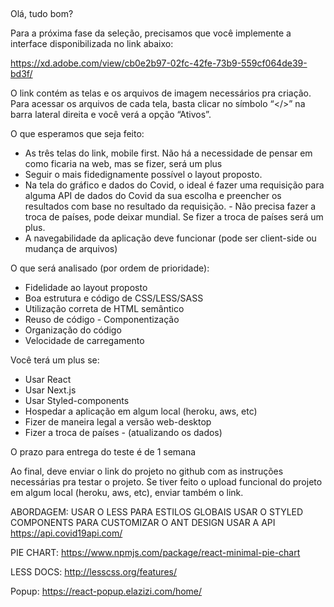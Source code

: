 ##

Olá, tudo bom?

Para a próxima fase da seleção, precisamos que você implemente a interface disponibilizada no link abaixo:

https://xd.adobe.com/view/cb0e2b97-02fc-42fe-73b9-559cf064de39-bd3f/

O link contém as telas e os arquivos de imagem necessários pra criação.
Para acessar os arquivos de cada tela, basta clicar no símbolo “</>” na barra lateral direita e você verá a opção “Ativos”.

O que esperamos que seja feito:

- As três telas do link, mobile first. Não há a necessidade de pensar em como ficaria na web, mas se fizer, será um plus
- Seguir o mais fidedignamente possível o layout proposto.
- Na tela do gráfico e dados do Covid, o ideal é fazer uma requisição para alguma API de dados do Covid da sua escolha e preencher os resultados com base no resultado da requisição. - Não precisa fazer a troca de países, pode deixar mundial. Se fizer a troca de países será um plus.
- A navegabilidade da aplicação deve funcionar (pode ser client-side ou mudança de arquivos)

O que será analisado (por ordem de prioridade):

- Fidelidade ao layout proposto
- Boa estrutura e código de CSS/LESS/SASS
- Utilização correta de HTML semântico
- Reuso de código - Componentização
- Organização do código
- Velocidade de carregamento

Você terá um plus se:

- Usar React
- Usar Next.js
- Usar Styled-components
- Hospedar a aplicação em algum local (heroku, aws, etc)
- Fizer de maneira legal a versão web-desktop
- Fizer a troca de países - (atualizando os dados)

O prazo para entrega do teste é de 1 semana

Ao final, deve enviar o link do projeto no github com as instruções necessárias pra testar o projeto.
Se tiver feito o upload funcional do projeto em algum local (heroku, aws, etc), enviar também o link.

ABORDAGEM:
USAR O LESS PARA ESTILOS GLOBAIS
USAR O STYLED COMPONENTS PARA CUSTOMIZAR O ANT DESIGN
USAR A API
https://api.covid19api.com/

PIE CHART:
https://www.npmjs.com/package/react-minimal-pie-chart

LESS DOCS:
http://lesscss.org/features/

Popup:
https://react-popup.elazizi.com/home/
